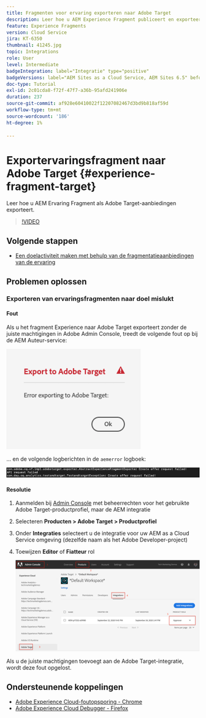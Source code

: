 ```yaml
---
title: Fragmenten voor ervaring exporteren naar Adobe Target
description: Leer hoe u AEM Experience Fragment publiceert en exporteert als Adobe Target-aanbiedingen.
feature: Experience Fragments
version: Cloud Service
jira: KT-6350
thumbnail: 41245.jpg
topic: Integrations
role: User
level: Intermediate
badgeIntegration: label="Integratie" type="positive"
badgeVersions: label="AEM Sites as a Cloud Service, AEM Sites 6.5" before-title="false"
doc-type: Tutorial
exl-id: 2c01cda8-f72f-47f7-a36b-95afd241906e
duration: 237
source-git-commit: af928e60410022f12207082467d3bd9b818af59d
workflow-type: tm+mt
source-wordcount: '186'
ht-degree: 1%

---
```


# Exportervaringsfragment naar Adobe Target {#experience-fragment-target}

Leer hoe u AEM Ervaring Fragment als Adobe Target-aanbiedingen exporteert.

>[!VIDEO](https://video.tv.adobe.com/v/41245?quality=12&learn=on)

## Volgende stappen

+ [Een doelactiviteit maken met behulp van de fragmentatieaanbiedingen van de ervaring](./create-target-activity.md)

## Problemen oplossen

### Exporteren van ervaringsfragmenten naar doel mislukt

#### Fout

Als u het fragment Experience naar Adobe Target exporteert zonder de juiste machtigingen in Adobe Admin Console, treedt de volgende fout op bij de AEM Auteur-service:

![Interface van doel-API](assets/error-target-offer.png)

... en de volgende logberichten in de `aemerror` logboek:

![Fout doelAPI-console](assets/target-console-error.png)

#### Resolutie

1. Aanmelden bij [Admin Console](https://adminconsole.adobe.com/) met beheerrechten voor het gebruikte Adobe Target-productprofiel, maar de AEM integratie
2. Selecteren __Producten > Adobe Target > Productprofiel__
3. Onder __Integraties__ selecteert u de integratie voor uw AEM as a Cloud Service omgeving (dezelfde naam als het Adobe Developer-project)
4. Toewijzen __Editor__ of __Fiatteur__ rol

   ![DoelAPI-fout](assets/target-permissions.png)

Als u de juiste machtigingen toevoegt aan de Adobe Target-integratie, wordt deze fout opgelost.

## Ondersteunende koppelingen

+ [Adobe Experience Cloud-foutopsporing - Chrome](https://chrome.google.com/webstore/detail/adobe-experience-platform/bfnnokhpnncpkdmbokanobigaccjkpob)
+ [Adobe Experience Cloud Debugger - Firefox](https://addons.mozilla.org/en-US/firefox/addon/adobe-experience-platform-dbg/)
